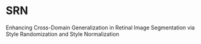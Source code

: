 # SRN
Enhancing Cross-Domain Generalization in Retinal Image Segmentation via Style Randomization and Style Normalization
